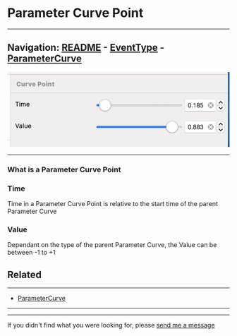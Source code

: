 # Parameter Curve Point


---
Navigation: [README](README.md) - [EventType](EventType.md) - [ParameterCurve](ParameterCurve.md)
---






![Image](media/images/inspectorParameterCurvePoint.png)


---


### What is a Parameter Curve Point








### Time

Time in a Parameter Curve Point is relative to the start time of the parent Parameter Curve






### Value

Dependant on the type of the parent Parameter Curve, the Value can be between -1 to +1









## Related
---

- [ParameterCurve](ParameterCurve.md)

---


---

If you didn't find what you were looking for, please [send me a message](mailto:contact+help@haptrix.com)